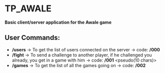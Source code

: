 # TP_AWALE
**Basic client/server application for the Awale game**

## User Commands:
- **/users** -> To get the list of users connected on the server -> code: **/000**
- **/fight** <pseudo> -> To send a challenge to another player, if he challenged you already, you get in a game with him -> code: **/001** <pseudo(10 chars)>
- **/games** -> To get the list of all the games going on -> code: **/002**
